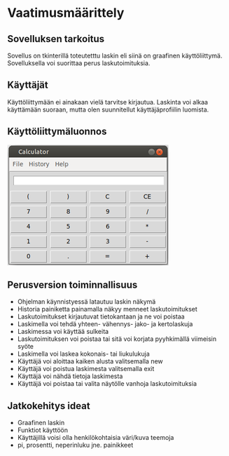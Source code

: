 # Vaatimusmäärittely

## Sovelluksen tarkoitus

Sovellus on tkinterillä toteutetttu laskin eli siinä on graafinen käyttöliittymä. Sovelluksella voi suorittaa perus laskutoimituksia.

## Käyttäjät

Käyttöliittymään ei ainakaan vielä tarvitse kirjautua. Laskinta voi alkaa käyttämään suoraan, mutta olen suunnitellut käyttäjäprofiilin luomista.

## Käyttöliittymäluonnos

![](./images/calculator2.png)

## Perusversion toiminnallisuus

- Ohjelman käynnistyessä latautuu laskin näkymä
- Historia painiketta painamalla näkyy menneet laskutoimitukset
- Laskutoimitukset kirjautuvat tietokantaan ja ne voi poistaa
- Laskimella voi tehdä yhteen- vähennys- jako- ja kertolaskuja
- Laskimessa voi käyttää sulkeita
- Laskutoimituksen voi poistaa tai sitä voi korjata pyyhkimällä viimeisin syöte
- Laskimella voi laskea kokonais- tai liukulukuja
- Käyttäjä voi aloittaa kaiken alusta valitsemalla new
- Käyttäjä voi poistua laskimesta valitsemalla exit
- Käyttäjä voi nähdä tietoja laskimesta
- Käyttäjä voi poistaa tai valita näytölle vanhoja laskutoimituksia

## Jatkokehitys ideat

- Graafinen laskin
- Funktiot käyttöön
- Käyttäjillä voisi olla henkilökohtaisia väri/kuva teemoja
- pi, prosentti, neperinluku jne. painikkeet